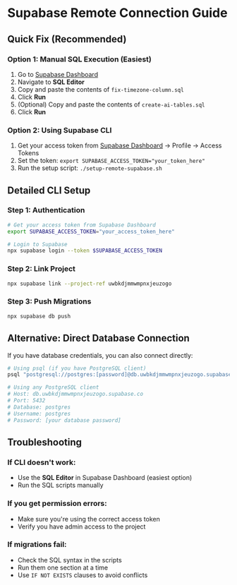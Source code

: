 # Supabase Remote Connection Guide

## Quick Fix (Recommended)

### Option 1: Manual SQL Execution (Easiest)
1. Go to [Supabase Dashboard](https://supabase.com/dashboard/project/uwbkdjmmwmpnxjeuzogo)
2. Navigate to **SQL Editor**
3. Copy and paste the contents of `fix-timezone-column.sql`
4. Click **Run**
5. (Optional) Copy and paste the contents of `create-ai-tables.sql`
6. Click **Run**

### Option 2: Using Supabase CLI
1. Get your access token from [Supabase Dashboard](https://supabase.com/dashboard) → Profile → Access Tokens
2. Set the token: `export SUPABASE_ACCESS_TOKEN="your_token_here"`
3. Run the setup script: `./setup-remote-supabase.sh`

## Detailed CLI Setup

### Step 1: Authentication
```bash
# Get your access token from Supabase Dashboard
export SUPABASE_ACCESS_TOKEN="your_access_token_here"

# Login to Supabase
npx supabase login --token $SUPABASE_ACCESS_TOKEN
```

### Step 2: Link Project
```bash
npx supabase link --project-ref uwbkdjmmwmpnxjeuzogo
```

### Step 3: Push Migrations
```bash
npx supabase db push
```

## Alternative: Direct Database Connection

If you have database credentials, you can also connect directly:

```bash
# Using psql (if you have PostgreSQL client)
psql "postgresql://postgres:[password]@db.uwbkdjmmwmpnxjeuzogo.supabase.co:5432/postgres"

# Using any PostgreSQL client
# Host: db.uwbkdjmmwmpnxjeuzogo.supabase.co
# Port: 5432
# Database: postgres
# Username: postgres
# Password: [your database password]
```

## Troubleshooting

### If CLI doesn't work:
- Use the **SQL Editor** in Supabase Dashboard (easiest option)
- Run the SQL scripts manually

### If you get permission errors:
- Make sure you're using the correct access token
- Verify you have admin access to the project

### If migrations fail:
- Check the SQL syntax in the scripts
- Run them one section at a time
- Use `IF NOT EXISTS` clauses to avoid conflicts
